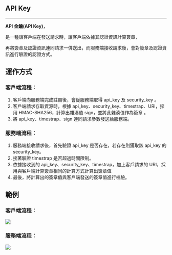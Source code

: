## API Key

---

**API 金鑰\(API Key\)**，

是一種讓客戶端在發送請求時，讓客戶端依據其認證資訊計算簽章，

再將簽章及認證資訊連同請求一併送出，而服務端接收請求後，會對簽章及認證資訊進行驗證的認證方式。

## 運作方式

### 客戶端流程：

1. 客戶端向服務端完成註冊後，會從服務端取得 api\_key 及 security\_key 。
2. 客戶端請求存取資源時，根據 api\_key、security\_key、timestrap、URI，採用 HMAC-SHA256，計算出雜湊值 sign，並將此雜湊值作為簽章 。
3. 將 api\_key、timestrap、sign 連同請求參數發送給服務端。

### 服務端流程：

1. 服務端接收請求後，首先驗證 api\_key 是否存在，若存在則獲取該 api\_key 的 security\_key。
2. 接著驗證 timestrap 是否超過時間限制。
3. 依據接收到的 api\_key、security\_key、timestrap，加上客戶請求的 URI，採用與客戶端計算簽章相同的計算方式計算出簽章值
4. 最後，將計算出的簽章值與客戶端發送的簽章值進行校驗。

## 範例

### 客戶端流程：

![](http://fanli7.net/uploads/allimg/2016-05-16/2015101611045213385client.png)

### 服務端流程：

![](http://fanli7.net/uploads/allimg/2016-05-16/2015101611045762856server.png)

